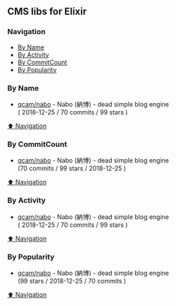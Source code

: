 ## CMS libs for Elixir

### Navigation

- [By Name](#by-name)
- [By Activity](#by-activity)
- [By CommitCount](#by-commitcount)
- [By Popularity](#by-popularity)

### By Name
<!-- PROJECTS_LIST -->
- [qcam/nabo](https://github.com/qcam/nabo) - Nabo (納博) - dead simple blog engine <br/> ( 2018-12-25 / 70 commits / 99 stars )
<!-- /PROJECTS_LIST -->

[⬆ Navigation](#navigation)

### By CommitCount
<!-- COMMITCOUNT_LIST -->
- [qcam/nabo](https://github.com/qcam/nabo) - Nabo (納博) - dead simple blog engine <br/> (70 commits / 99 stars / 2018-12-25 )
<!-- /COMMITCOUNT_LIST -->
[⬆ Navigation](#navigation)

### By Activity
<!-- ACTIVITY_LIST -->
- [qcam/nabo](https://github.com/qcam/nabo) - Nabo (納博) - dead simple blog engine <br/> ( 2018-12-25 / 70 commits / 99 stars )
<!-- /ACTIVITY_LIST -->

[⬆ Navigation](#navigation)

### By Popularity
<!-- POPULARITY_LIST -->
- [qcam/nabo](https://github.com/qcam/nabo) - Nabo (納博) - dead simple blog engine <br/> (99 stars / 2018-12-25 / 70 commits )
<!-- /POPULARITY_LIST -->

[⬆ Navigation](#navigation)
